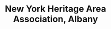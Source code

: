 ---
layout: repo
title: "New York Heritage Area Association, Albany"
id: 18891
permalink: repos/18891/
---